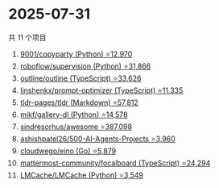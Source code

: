 # 2025-07-31

共 11 个项目

<!-- BEGIN GITHUB -->
<!-- 最后更新时间 2025-07-31 00:12:45 +0800 -->
1. [9001/copyparty (Python) ⭐12,970](https://github.com/9001/copyparty)
1. [roboflow/supervision (Python) ⭐31,866](https://github.com/roboflow/supervision)
1. [outline/outline (TypeScript) ⭐33,626](https://github.com/outline/outline)
1. [linshenkx/prompt-optimizer (TypeScript) ⭐11,335](https://github.com/linshenkx/prompt-optimizer)
1. [tldr-pages/tldr (Markdown) ⭐57,812](https://github.com/tldr-pages/tldr)
1. [mikf/gallery-dl (Python) ⭐14,578](https://github.com/mikf/gallery-dl)
1. [sindresorhus/awesome ⭐387,098](https://github.com/sindresorhus/awesome)
1. [ashishpatel26/500-AI-Agents-Projects ⭐3,960](https://github.com/ashishpatel26/500-AI-Agents-Projects)
1. [cloudwego/eino (Go) ⭐5,879](https://github.com/cloudwego/eino)
1. [mattermost-community/focalboard (TypeScript) ⭐24,294](https://github.com/mattermost-community/focalboard)
1. [LMCache/LMCache (Python) ⭐3,549](https://github.com/LMCache/LMCache)
<!-- END GITHUB -->